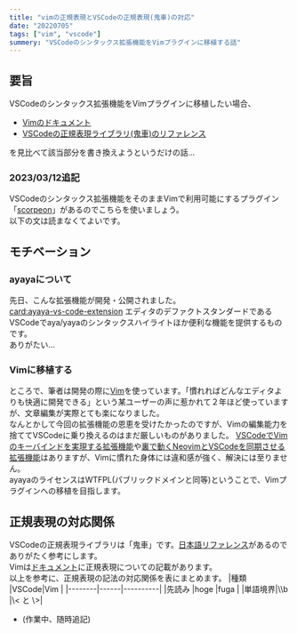 ```yaml
---
title: "vimの正規表現とVSCodeの正規表現(鬼車)の対応"
date: "20220705"
tags: ["vim", "vscode"]
summery: "VSCodeのシンタックス拡張機能をVimプラグインに移植する話"
---
```


## 要旨
VSCodeのシンタックス拡張機能をVimプラグインに移植したい場合、

- [Vimのドキュメント](https://vim-jp.org/vimdoc-ja/pattern.html)
- [VSCodeの正規表現ライブラリ(鬼車)のリファレンス](https://macromates.com/manual/ja/regular_expressions)

を見比べて該当部分を書き換えようというだけの話…

### 2023/03/12追記
VSCodeのシンタックス拡張機能をそのままVimで利用可能にするプラグイン「[scorpeon](https://github.com/uga-rosa/scorpeon.vim)」があるのでこちらを使いましょう。  
以下の文は読まなくてよいです。

## モチベーション
### ayayaについて
先日、こんな拡張機能が開発・公開されました。  
[card:ayaya-vs-code-extension](https://github.com/Taromati2/ayaya-vs-code-extension)
エディタのデファクトスタンダードであるVSCodeでaya/yayaのシンタックスハイライトほか便利な機能を提供するものです。  
ありがたい…

### Vimに移植する
ところで、筆者は開発の際に[Vim](https://vim-jp.org/)を使っています。「慣れればどんなエディタよりも快適に開発できる」という某ユーザーの声に惹かれて２年ほど使っていますが、文章編集が実際とても楽になりました。  
なんとかして今回の拡張機能の恩恵を受けたかったのですが、Vimの編集能力を捨ててVSCodeに乗り換えるのはまだ厳しいものがありました。
[VSCodeでVimのキーバインドを実現する拡張機能](https://github.com/VSCodeVim/Vim)や[裏で動くNeovimとVSCodeを同期させる拡張機能](https://github.com/vscode-neovim/vscode-neovim)はありますが、Vimに慣れた身体には違和感が強く、解決には至りません。  
ayayaのライセンスはWTFPL(パブリックドメインと同等)ということで、Vimプラグインへの移植を目指します。

## 正規表現の対応関係
VSCodeの正規表現ライブラリは「鬼車」です。[日本語リファレンス](https://macromates.com/manual/ja/regular_expressions)があるのでありがたく参考にします。  
Vimは[ドキュメント](https://vim-jp.org/vimdoc-ja/pattern.html)に正規表現についての記載があります。  
以上を参考に、正規表現の記法の対応関係を表にまとめます。
|種類    |VSCode|Vim       |
|--------|------|----------|
|先読み  |hoge  |fuga      |
|単語境界|\\\\b |\\< と \\>|


- (作業中、随時追記)

